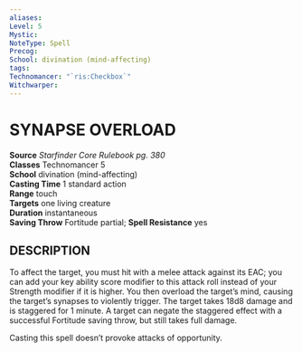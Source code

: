 ```yaml
---
aliases: 
Level: 5
Mystic: 
NoteType: Spell
Precog: 
School: divination (mind-affecting) 
tags: 
Technomancer: "`ris:Checkbox`"
Witchwarper: 
---
```

# SYNAPSE OVERLOAD

**Source** _Starfinder Core Rulebook pg. 380_  
**Classes** Technomancer 5  
**School** divination (mind-affecting)  
**Casting Time** 1 standard action  
**Range** touch  
**Targets** one living creature  
**Duration** instantaneous  
**Saving Throw** Fortitude partial; **Spell Resistance** yes

## DESCRIPTION

To affect the target, you must hit with a melee attack against its EAC; you can add your key ability score modifier to this attack roll instead of your Strength modifier if it is higher. You then overload the target’s mind, causing the target’s synapses to violently trigger. The target takes 18d8 damage and is staggered for 1 minute. A target can negate the staggered effect with a successful Fortitude saving throw, but still takes full damage.

Casting this spell doesn’t provoke attacks of opportunity.